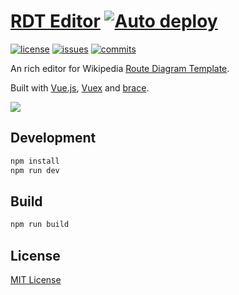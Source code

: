 [RDT Editor](https://rdt.xingrz.me) [![Auto deploy](https://github.com/xingrz/rdt-editor/actions/workflows/deploy.yml/badge.svg)](https://github.com/xingrz/rdt-editor/actions/workflows/deploy.yml)
==========

[![license][license-img]][license-url] [![issues][issues-img]][issues-url] [![commits][commits-img]][commits-url]

An rich editor for Wikipedia [Route Diagram Template](https://en.wikipedia.org/wiki/WP:RDT).

Built with [Vue.js](https://vuejs.org/), [Vuex](https://vuex.vuejs.org/) and [brace](https://thlorenz.com/brace/).

![](screenshot.png)

## Development

```sh
npm install
npm run dev
```

## Build

```sh
npm run build
```

## License

[MIT License](LICENSE)

[license-img]: https://img.shields.io/github/license/xingrz/rdt-editor?style=flat-square
[license-url]: LICENSE
[issues-img]: https://img.shields.io/github/issues/xingrz/rdt-editor?style=flat-square
[issues-url]: https://github.com/xingrz/rdt-editor/issues
[commits-img]: https://img.shields.io/github/last-commit/xingrz/rdt-editor?style=flat-square
[commits-url]: https://github.com/xingrz/rdt-editor/commits/master
